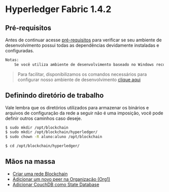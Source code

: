 # Hyperledger Fabric 1.4.2

## Pré-requisitos

Antes de continuar acesse [pré-requisitos](https://hyperledger-fabric.readthedocs.io/en/latest/prereqs.html) para verificar se seu ambiente de desenvolvimento possui todas as dependências devidamente instaladas e configuradas.

```txt
Notas:
    Se você utiliza ambiente de desenvolvimento baseado no Windows recomendo uma atenção especial para Windows extras.
```

> Para facilitar, disponibilizamos os comandos necessários para configurar nosso ambiente de desenvolvimento [clique aqui](environment.md)

## Definindo diretório de trabalho

Vale lembra que os diretórios utilizados para armazenar os binários e arquivos de configuração da rede a seguir não é uma imposição, você pode definir outros caminhos caso deseje.

```sh
$ sudo mkdir /opt/blockchain
$ sudo mkdir /opt/blockchain/hyperledger/
$ sudo chown -R aluno:aluno /opt/blockchain

$ cd /opt/blockchain/hyperledger/
```

## Mãos na massa
* [Criar uma rede Blockchain](lab-1.md)
* [Adicionar um novo peer na Organização (Org1)](lab-2.md)
* [Adicionar CouchDB como State Database](lab-3.md)

